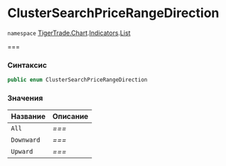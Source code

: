 # ClusterSearchPriceRangeDirection

`namespace` [TigerTrade.Chart](../../../../).[Indicators](../).[List](./)

\===

### Синтаксис

```csharp
public enum ClusterSearchPriceRangeDirection
```

### Значения

| Название   | Описание |
| ---------- | -------- |
| `All`      | _===_    |
| `Downward` | _===_    |
| `Upward`   | _===_    |
